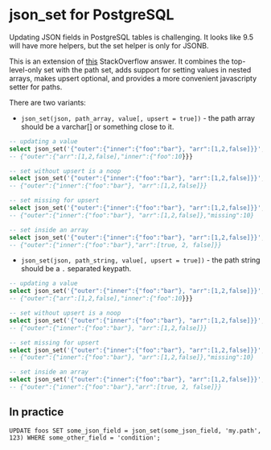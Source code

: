 # json_set for PostgreSQL

Updating JSON fields in PostgreSQL tables is challenging. It looks like 9.5 will have more helpers, but the set helper is only for JSONB.

This is an extension of [this](http://stackoverflow.com/a/23500670) StackOverflow answer. It combines the top-level-only set with the path set, adds support for setting values in nested arrays, makes upsert optional, and provides a more convenient javascripty setter for paths.

There are two variants:

* `json_set(json, path_array, value[, upsert = true])` - the path array should be a varchar[] or something close to it.
```sql
-- updating a value
select json_set('{"outer":{"inner":{"foo":"bar"}, "arr":[1,2,false]}}', ARRAY['outer','inner','foo'], 10);
-- {"outer":{"arr":[1,2,false],"inner":{"foo":10}}}

-- set without upsert is a noop
select json_set('{"outer":{"inner":{"foo":"bar"}, "arr":[1,2,false]}}', ARRAY['missing'], 10, false);
-- {"outer":{"inner":{"foo":"bar"}, "arr":[1,2,false]}}

-- set missing for upsert
select json_set('{"outer":{"inner":{"foo":"bar"}, "arr":[1,2,false]}}', ARRAY['missing'], 10, true);
-- {"outer":{"inner":{"foo":"bar"}, "arr":[1,2,false]},"missing":10}

-- set inside an array
select json_set('{"outer":{"inner":{"foo":"bar"}, "arr":[1,2,false]}}', ARRAY['outer', 'arr', '0'], true);
-- {"outer":{"inner":{"foo":"bar"},"arr":[true, 2, false]}}
```

* `json_set(json, path_string, value[, upsert = true])` - the path string should be a `.` separated keypath.
```sql
-- updating a value
select json_set('{"outer":{"inner":{"foo":"bar"}, "arr":[1,2,false]}}', 'outer.inner.foo', 10);
-- {"outer":{"arr":[1,2,false],"inner":{"foo":10}}}

-- set without upsert is a noop
select json_set('{"outer":{"inner":{"foo":"bar"}, "arr":[1,2,false]}}', 'missing', 10, false);
-- {"outer":{"inner":{"foo":"bar"}, "arr":[1,2,false]}}

-- set missing for upsert
select json_set('{"outer":{"inner":{"foo":"bar"}, "arr":[1,2,false]}}', 'missing', 10, true);
-- {"outer":{"inner":{"foo":"bar"}, "arr":[1,2,false]},"missing":10}

-- set inside an array
select json_set('{"outer":{"inner":{"foo":"bar"}, "arr":[1,2,false]}}', 'outer.arr.0', true);
-- {"outer":{"inner":{"foo":"bar"},"arr":[true, 2, false]}}
```

## In practice

```
UPDATE foos SET some_json_field = json_set(some_json_field, 'my.path', 123) WHERE some_other_field = 'condition';
```
